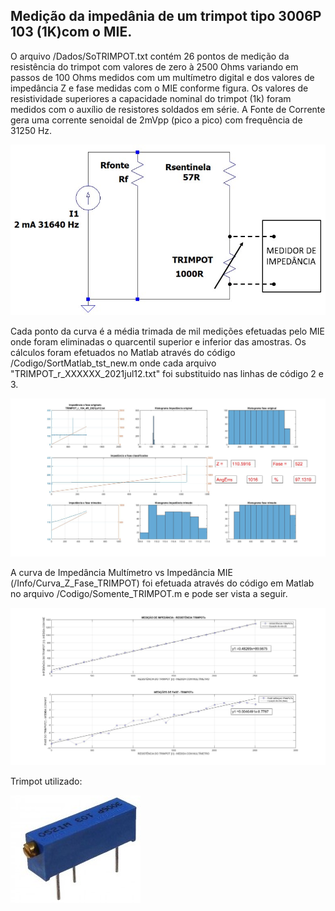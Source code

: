 ## Medição da impedânia de um trimpot tipo 3006P 103 (1K)com o MIE.

O arquivo /Dados/SoTRIMPOT.txt contém 26 pontos de medição da
resistência do trimpot com valores de zero à 2500 Ohms variando em passos de 100 Ohms
medidos com um multímetro digital e dos valores de impedância Z e fase medidas com o MIE conforme figura.
Os valores de resistividade superiores a capacidade nominal do trimpot (1k) foram medidos
com o auxílio de resistores soldados em série.
A Fonte de Corrente gera uma corrente senoidal de 2mVpp (pico a pico) com frequência de 31250 Hz. 

![Circuito eletrônico do teste](Circuito_eletronico.jpg)

Cada ponto da curva é a média trimada de mil medições efetuadas pelo MIE onde foram eliminadas
o quarcentil superior e inferior das amostras. Os cálculos foram efetuados no Matlab através do código 
/Codigo/SortMatlab_tst_new.m onde cada arquivo "TRIMPOT_r_XXXXXX_2021jul12.txt" foi substituido nas
linhas de código 2 e 3.

![Exemplo de medição de resistividade de 100 Ohms on trimpot](ExemploMedTrimpot.jpg)

A curva de Impedância Multímetro vs Impedância MIE (/Info/Curva_Z_Fase_TRIMPOT) foi efetuada através 
do código em Matlab no arquivo /Codigo/Somente_TRIMPOT.m e pode ser vista a seguir.

![Impedância Multímetro vs Impedância MIE](Curva_Z_Fase_TRIMPOT.jpg) 


Trimpot utilizado:


![TRIMPOT 3006P 103](trimpot3006P.jpg)


